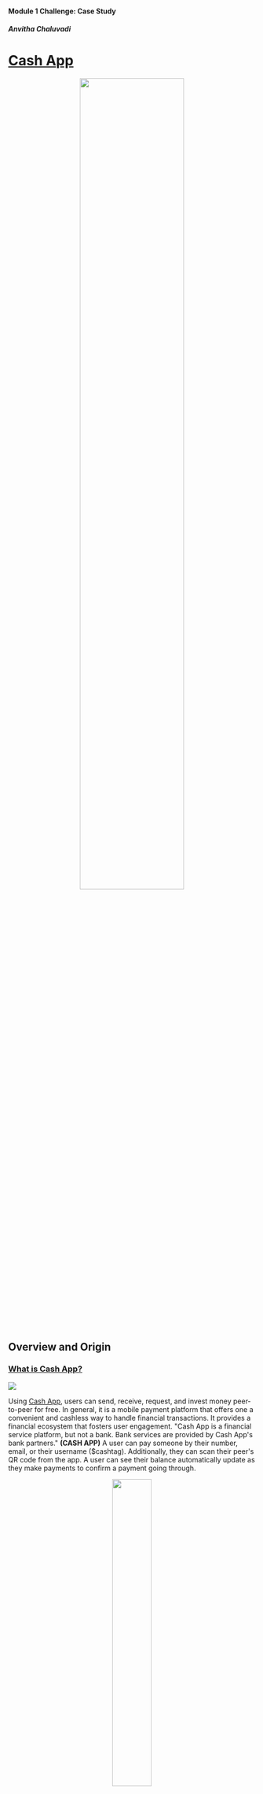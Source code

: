 #### Module 1 Challenge: Case Study
##### Anvitha Chaluvadi


# **[Cash App](https://cash.app/)** 



<p align="center">
 <img src ="https://hiswillrecords.com/wp-content/uploads/2022/03/CashApp-NuDILIGENCE.gif" width =65% height 30%=/>
 </p>

## Overview and Origin
### **<ins>What is Cash App?</ins>**
![](https://images.squarespace-cdn.com/content/v1/54107bc9e4b0f7682188312b/1517689855505-1PQU75BQNTUJUSJT4MOO/AD_v4.gif?format=1500w)

 

Using [Cash App](https://cash.app/), users can send, receive, request, and invest money peer-to-peer for free. In general, it is a mobile payment platform that offers one a convenient and cashless way to handle financial transactions. It provides a financial ecosystem that fosters user engagement. "Cash App is a financial service platform, but not a bank. Bank services are provided by Cash App's bank partners." **(CASH APP)** A user can pay someone by their number, email, or their username ($cashtag). Additionally, they can scan their peer's QR code from the app. A user can see their balance automatically update as they make payments to confirm a payment going through.


<p align="center">
<img src ="https://images.squarespace-cdn.com/content/v1/62f4893a27abcd6016069aca/1660267673265-5E60M9BOLKWESXMELVHR/image-asset.gif" width =40% height 30%=/>
</p>


You can also use it to send and receive stocks and bitcoin. **(TIME)** Stocks can be purchased using one's funds in their Cash App balance. If there are insufficient funds in their Cash App balance, the remaining balance would be debited from their linked debit card. Additionally, stocks can be scheduled any time of the day (24/7), but would be placed during market hours. You can set up automatic purchases of stock every day, a week, or 2 times a week.**(CASH APP)**


<p align="center">
<img src ="https://images.squarespace-cdn.com/content/v1/62f4893a27abcd6016069aca/1660267706766-ZEFONB2M1XM0KZBECLTQ/image-asset.gif" width =60% height 30%=/>
</p>


It makes it easier for one to manage their money without having to go through a bank, which can be time consuming and expensive due to fees. The platform is easy to use and gives a user-friendly interface. It allows them to access their investments quickly and efficiently on the go. Also, it provides its users a secure digital wallet to store their money.

It provides a wide range of features and capabilities that make it an ideal tool for managing one's finances.


### **<ins>When was the company incorporated?</ins>**
 The company was incorporated on October 15, 2013. It was formerly known as Square Cash before it was Cash App. **(WIKI)**


### **<ins>Who are the founders of the company?</ins>**


Cash App is operated by Block Inc. formerly known as Square Inc. Block Inc. Cash App founders are Jack Dorsey and Jim McKelvey.**(WIKI)** Dorsey founded Block Inc. and McKelvey serves as the Chief Technology Officer at Block Inc. and Cash App. **(BITKAN)**
<p align="center">
<img src ="https://s29.q4cdn.com/628966176/files/design/nav_gif.gif" width =50% height 30%=/>
</p>



Notable Staff:
 
* Keith Rabois:
Former COO/VP Engagement & Strategy Cash App


* Tom Kakuei:
Former VP Engineering & Engagement, now EVP Strategic Initiatives for Cash App.


### **<ins>How did the idea for the company (or project) come about?</ins>**

 It was created in 2013 during a company hackathon. It was developed with a purpose to make electronic payments between peers simple for things like splitting a bill at a restaurant or separating costs for an AirBnB rental.

The concept of cost splitting was not new given the presence of Venmo as well as Google’s P2P payments functionality. Square’s product was not that sophisticated when it was initially introduced. **(FINTECH TAKES)**

### **<ins>How is the company funded? How much funding have they received?</ins>**


Their income is from users withdrawing funds from the app to their linked bank accounts. **(WIKI UNDER FINANCES)**. Furthermore, they primarily generate revenue by charging fees for specific transactions. They offer 2 types of deposits to their users, which includes standard and instant. **(CASH APP WEBSITE)**


* Standard Deposit:
   * Free and can arrive 1-3 business says to their bank account.
* Instant Deposit:
   * 0.5%-1.7% fee (with a minimum fee of $0.25) and is instant to their debit card.


## Business Activities

### **<ins>What specific financial problem is the company or project trying to solve?</ins>**

> “Our competitors have seen that, and definitely take advantage of the fact that we have a gap specifically in outbound sales,” Dorsey said at the bank’s global technology, media and communications conference. “And we’re figuring out more of a balance there, and not being so stubborn about being technology-first and -focused.” **(PAYMENT DIVE)**

>“We’re focused on providing financial support across communities, like the ability to share resources in a secure, inclusive, and traceable manner through advanced ML technologies,” said De Freitas. **(GOOGLE CLOUD)**

Cash App and Block Inc. are furthering their efforst to create a more personalized service and smart tools that allow the general population to make better financial decisions through AI.

### **<ins>Who is the company's intended customer?  Is there any information about the market size of this set of customers?</ins>**
 
 Cash App opened its services for it to be tailored to teens. However, both minors and adults can use the app. If a minor gets permission from their parent(s) they can gain access to more Cash App features, such as direct deposit, bitcoin, and stocks. 
 
 Low-income consumers, specifically in the U.S., are likely to use Cash App more than other payment services, such as Venmo. According to data from Pew Research Center, which was released in September of 2022, lower-income consumers were twice the share than of upper-income consumers using Cash App in the U.S., specifically by 36% to 18%. **(PAYMENT DIVE)**

 Additionally, Pew Research Center discovered the usage of users by age group.

* More Likely to use Cash App
 
    * 40% - 18 to 19 year olds
    * 30% - 49 years olds

* Less Likely to use Cash App

    * 19% - 50 to 64 year olds
    * 9% - 65+ years olds 


### **<ins>What solution does this company offer that their competitors do not or cannot offer? (What is the unfair advantage they utilize?)</ins>**


Cash App beats its competitors by encouraging user loyalty and retention through its unique services. It also has a benefit by fostering relationships with its partner retailers, which provide users with exclusive deals and promotions. Overall, its reputation and user trust gives it a competitive edge over other competitors.


**Note:** A user can choose to save your money on this platform through the "Money" tab. It allows them to set savings goals and track them again.**(TIME)** Additionally, if a user has a Cash Card they can turn on the "Rounds Up" feature and save changes for a user's purchase. That way they can purchase items while putting money on the side. **(TIMES)**


### **<ins>Which technologies are they currently using, and how are they implementing them? (This may take a little bit of sleuthing–– you may want to search the company’s engineering blog or use sites like StackShare to find this information.)</ins>**

Cash App leverages several cutting-edge technologies to provide seamless and a secure user experience.

One of the technologies that Cash App uses a secure encryption, specifically, Cash App is PCI Data Security (PCI-DSS) Level 1 compliant, which is the highest level of compliance and payment standards merchants can comply with to securely store, transmit, and process credit card information. **(CASH APP & ALL ABOUT COOKIES)** Cash App utilizes state-of-the-art encryption algorithms to protect user data and financial transactions. A user's payment information would be encrypted and be sent securely to Cash App's servers; even if they are using public/private WI-Fi or data (3G, 4G, etc.) it would still protect that sensitive information from unauthorized entities. **(CASH APP)** They also offer two-factor authentication.


The second technology they utilize is cloud computing technology, specifically Google Cloud, and artificial intelligence (AI) research firm Dessa to strengthen "Cash App's existing solutions and drive innovation mechanisms to improve customer experience and increase accessibility to bank services." **(GOOGLE CLOUD)** They also "opted to use Google Cloud AI and machine learning (ML) solutions and NVIDIA's graphic processing units (GPUs) to handle the immense compute demands of its applied AI efforts." It allows them to handle large volumes of transactions and user requests, in order to ensure a smooth and interrupted user experience. In general it helps Block Inc.'s data scientist to carry out data-heavy, processing-intensive initiatives.


The third technology is near-field communication (NFC). NFC enables users to make contactless payments by simply tapping their smartphones or their Cash Cards against payment terminals/readers. It offers a convenient method for in-person transactions. **(CASHAPP)**
<p align="center">
<img src ="https://images.squarespace-cdn.com/content/v1/54107bc9e4b0f7682188312b/1517598123680-BTQR5T3EIVMVBPWP8VFM/apple_pay.gif?format=1500w" width =30% height 30%=/>
</p>


Cash App utilizes and leverages these technologies to provide a seamless payment experience for its users.




## Landscape

### **<ins> What domain of the financial industry is the company in?</ins>**

Cash App is in the mobile payment services domain in the financial industry. **(WIKI)**

### **<ins> What have been the major trends and innovations of this domain over the last 5–10 years?</ins>**


### **<ins>What are the other major companies in this domain?</ins>**
    
 <p align="left">
 <img src ="https://upload.wikimedia.org/wikipedia/commons/thumb/b/b5/PayPal.svg/1280px-PayPal.svg.png" width =20% height 10%=/>
 </p>
 * PayPal is a payment platform that allows you to send and recieve money around the world.
        


## Results

* What has been the business impact of this company so far?

* What are some of the core metrics that companies in this domain use to measure success? How is your company performing, based on these metrics?

* How is your company performing relative to competitors in the same domain?


## Recommendations

* If you were to advise the company, what products or services would you suggest they offer? (This could be something that a competitor offers, or use your imagination!)
  
* Why do you think that offering this product or service would benefit the company?

* What technologies would this additional product or service utilize?

* Why are these technologies appropriate for your solution?

## Resources
* Overview and Origin

[Wikipedia - Cash App](https://en.wikipedia.org/wiki/Cash_App)

[Forbes - What is Cash Ap and How Does Tt Work?](https://www.forbes.com/advisor/money-transfer/what-is-cash-app/)

https://bitkan.com/learn/who-are-the-founders-of-cash-app-what-does-cash-app-look-like-11714 (Q3)

[TIMES - What is Cash App and How Does It Work?](https://time.com/personal-finance/article/what-is-cash-app/#:~:text=It%20was%20launched%20in%202013,fees%20that%20usually%20accompany%20banking.) (Q1)

[Fintech Takes - Cash App is Culture](https://newsletter.fintechtakes.com/p/cash-app ) (Q4)

https://cash.app/help/us/en-us/3073-cash-out-speed-options#:~:text=Cash%20App%20offers%20standard%20deposits,instantly%20to%20your%20debit%20card. (Q5).




* Business Activities

[Payment Dive - Cash App Pursues Older, Affluent Customers](https://www.paymentsdive.com/news/cash-app-older-affluent-customers-block-jack-dorsey-square-clover-toast-payments/651114/#:~:text=By%20age%20group%2C%20nearly%2040,who%20used%20it%2C%20Pew%20discovered.) (Q2)

[Oberlo - How Many People Use Cash App](https://www.oberlo.com/statistics/how-many-people-use-cash-app) (Q2)

[FourWeekMBA - How Does Cash App Make Money](https://fourweekmba.com/how-does-cash-app-make-money/#:~:text=Competitive%20Advantage&text=%E2%80%93%20Positions%20Cash%20App%20as%20a,provide%20exclusive%20deals%20and%20promotions.) (Q3)

[6sense Cash App](https://6sense.com/company/cash-app/5c3b0252d55ae49f1b792ec3 ) (Q4)

https://cloud.google.com/blog/products/ai-machine-learning/cash-app-uses-google-cloud-ai-nivida-gpus-to-power-mobile-payments (Q4)

https://cash.app/help/us/en-us/5144-cash-app-security#:~:text=Cash%20App%20is%20PCI%20Data,as%203G%2C%204G%20and%20EDGE. (Q4)

https://allaboutcookies.org/cash-app-scams#:~:text=Cash%20App%20uses%20encryption%20and,app%20offers%20two%2Dfactor%20authentication. (Q4)

* Landscape
* Results
* Recommendations
